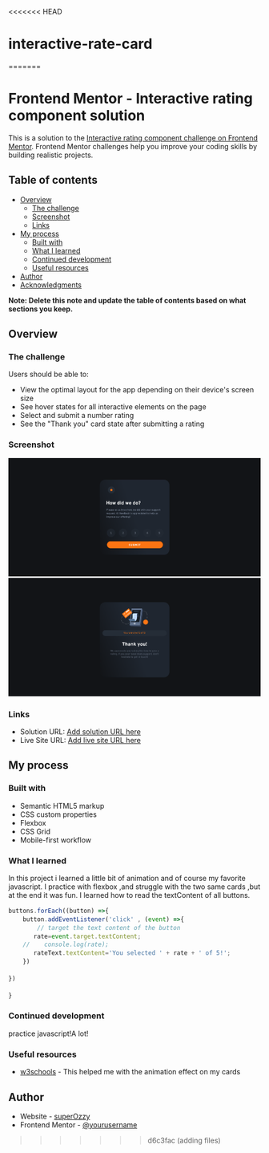 <<<<<<< HEAD
# interactive-rate-card
=======
# Frontend Mentor - Interactive rating component solution

This is a solution to the [Interactive rating component challenge on Frontend Mentor](https://www.frontendmentor.io/challenges/interactive-rating-component-koxpeBUmI). Frontend Mentor challenges help you improve your coding skills by building realistic projects. 

## Table of contents

- [Overview](#overview)
  - [The challenge](#the-challenge)
  - [Screenshot](#screenshot)
  - [Links](#links)
- [My process](#my-process)
  - [Built with](#built-with)
  - [What I learned](#what-i-learned)
  - [Continued development](#continued-development)
  - [Useful resources](#useful-resources)
- [Author](#author)
- [Acknowledgments](#acknowledgments)

**Note: Delete this note and update the table of contents based on what sections you keep.**

## Overview

### The challenge

Users should be able to:

- View the optimal layout for the app depending on their device's screen size
- See hover states for all interactive elements on the page
- Select and submit a number rating
- See the "Thank you" card state after submitting a rating

### Screenshot

![](screenshotFront-card.png)
![](screenshotBack-card.png)



### Links

- Solution URL: [Add solution URL here](https://your-solution-url.com)
- Live Site URL: [Add live site URL here](https://your-live-site-url.com)

## My process

### Built with

- Semantic HTML5 markup
- CSS custom properties
- Flexbox
- CSS Grid
- Mobile-first workflow


### What I learned

In this project i learned a little bit of animation and of course my favorite javascript.
I practice with flexbox ,and  struggle with the two same cards ,but at the end it was fun.
I learned how to read the textContent of all buttons.

```js
buttons.forEach((button) =>{
    button.addEventListener('click' , (event) =>{
        // target the text content of the button
       rate=event.target.textContent;
    //    console.log(rate);
       rateText.textContent='You selected ' + rate + ' of 5!';
    })
   
})

}
```


### Continued development
practice javascript!A lot!

### Useful resources

- [w3schools](https://www.w3schools.com/default.asp) - This helped me with the animation effect on my cards



## Author

- Website - [superOzzy](https://www.your-site.com)
- Frontend Mentor - [@yourusername](https://www.frontendmentor.io/profile/superozzy)



>>>>>>> d6c3fac (adding files)
